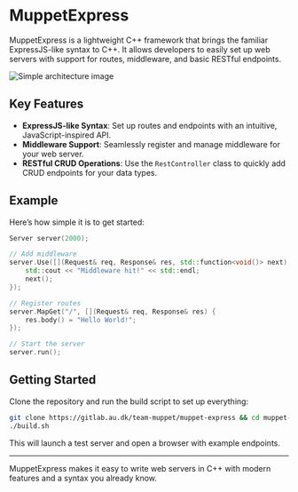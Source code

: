 # MuppetExpress

MuppetExpress is a lightweight C++ framework that brings the familiar ExpressJS-like syntax to C++. It allows developers to easily set up web servers with support for routes, middleware, and basic RESTful endpoints.

![Simple architecture image](https://github.com/user-attachments/assets/d225a918-e9f6-4422-951a-5dffe0e7388c)


## Key Features

- **ExpressJS-like Syntax**: Set up routes and endpoints with an intuitive, JavaScript-inspired API.
- **Middleware Support**: Seamlessly register and manage middleware for your web server.
- **RESTful CRUD Operations**: Use the `RestController` class to quickly add CRUD endpoints for your data types.

## Example

Here’s how simple it is to get started:

```cpp
Server server(2000);

// Add middleware
server.Use([](Request& req, Response& res, std::function<void()> next) {
    std::cout << "Middleware hit!" << std::endl;
    next();
});

// Register routes
server.MapGet("/", [](Request& req, Response& res) {
    res.body() = "Hello World!";
});

// Start the server
server.run();
```

## Getting Started

Clone the repository and run the build script to set up everything:

```bash
git clone https://gitlab.au.dk/team-muppet/muppet-express && cd muppet-express
./build.sh
```

This will launch a test server and open a browser with example endpoints.

---

MuppetExpress makes it easy to write web servers in C++ with modern features and a syntax you already know.
